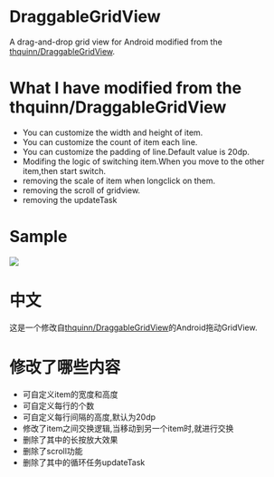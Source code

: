 # DraggableGridView

A drag-and-drop grid view for Android modified from the [thquinn/DraggableGridView](https://github.com/thquinn/DraggableGridView).

# What I have modified from the thquinn/DraggableGridView
+ You can customize the width and height of item.
+ You can customize the count of item each line.
+ You can customize the padding of line.Default value is 20dp.
+ Modifing the logic of switching item.When you move to the other item,then start switch.
+ removing the scale of item when longclick on them. 
+ removing the scroll of gridview.
+ removing the updateTask

# Sample
<img src="https://github.com/andyken/DraggableGridView/blob/master/sample/sample.gif"/>

# 中文

这是一个修改自[thquinn/DraggableGridView](https://github.com/thquinn/DraggableGridView)的Android拖动GridView.

# 修改了哪些内容

+ 可自定义item的宽度和高度
+ 可自定义每行的个数
+ 可自定义每行间隔的高度,默认为20dp
+ 修改了item之间交换逻辑,当移动到另一个item时,就进行交换
+ 删除了其中的长按放大效果
+ 删除了scroll功能
+ 删除了其中的循环任务updateTask
